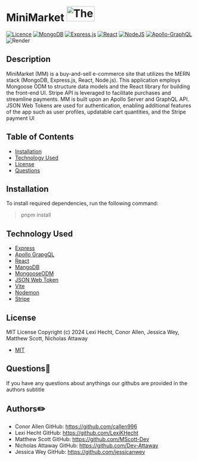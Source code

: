 <h1 align="center">

# MiniMarket <img width="75" height="40" alt="The Real Fake Store" src="https://github.com/LexiKHecht/Project3-RealStore/assets/145725343/69c74a4f-fd62-4d72-b2fa-cb4bf077c553">

[![Licence](https://img.shields.io/github/license/Ileriayo/markdown-badges?style=for-the-badge)](./LICENSE)
[![MongoDB](https://img.shields.io/badge/MongoDB-%234ea94b.svg?style=for-the-badge&logo=mongodb&logoColor=white)](https://www.mongodb.com/)
[![Express.js](https://img.shields.io/badge/express.js-%23404d59.svg?style=for-the-badge&logo=express&logoColor=%2361DAFB)](https://expressjs.com/)
[![React](https://img.shields.io/badge/react-%2320232a.svg?style=for-the-badge&logo=react&logoColor=%2361DAFB)](https://react.dev/)
[![NodeJS](https://img.shields.io/badge/node.js-6DA55F?style=for-the-badge&logo=node.js&logoColor=white)](https://nodejs.org/en)
[![Apollo-GraphQL](https://img.shields.io/badge/-ApolloGraphQL-311C87?style=for-the-badge&logo=apollo-graphql)](https://www.apollographql.com/)
![Render](https://img.shields.io/badge/Render-%46E3B7.svg?style=for-the-badge&logo=render&logoColor=white)
</h1>

## Description
MiniMarket (MM) is a buy-and-sell e-commerce site that utilizes the MERN stack (MongoDB, Express.js, React, Node.js). This application employs Mongoose ODM to structure data models and the React library for building the front-end UI. Stripe API is leveraged to facilitate purchases and streamline payments. MM is built upon an Apollo Server and GraphQL API. JSON Web Tokens are used for authentication, enabling additional features of the app such as user profiles, updatable cart quantities, and the Stripe payment UI

## Table of Contents
  * [Installation](#installation)
  * [Technology Used](#technology-used)
  * [License](#license)
  * [Questions](#questions)
    
  ## Installation
  
  To install required dependencies, run the following command:
  > pnpm install

  ## Technology Used
- [Express](https://expressjs.com/)
- [Apollo GrapgQL](https://www.apollographql.com/)
- [React](https://react.dev/)
- [MangoDB](https://www.mongodb.com/)
- [MongooseODM](https://mongoosejs.com/)
- [JSON Web Token](https://jwt.io/)
- [Vite](https://vitejs.dev/)
- [Nodemon](https://nodemon.io/)
- [Stripe](https://stripe.com/)

## License
  MIT License
Copyright (c) 2024 Lexi Hecht, Conor Allen, Jessica Wey, Matthew Scott, Nicholas Attaway

- [MIT](https://opensource.org/license/mit/)

## Questions💭
If you have any questions about anythings our githubs are provided in the authors subtitle

## Authors✏️
- Conor Allen GitHub: https://github.com/callen996
- Lexi Hecht GitHub: https://github.com/LexiKHecht
- Matthew Scott GitHub: https://github.com/MScott-Dev
- Nicholas Attaway GitHub: https://github.com/Dev-Attaway
- Jessica Wey GitHub: https://github.com/jessicanwey
